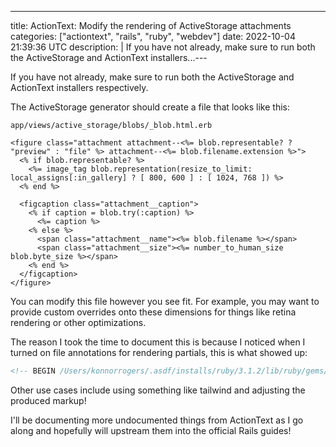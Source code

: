 ---
title: ActionText: Modify the rendering of ActiveStorage attachments
categories: ["actiontext", "rails", "ruby", "webdev"]
date: 2022-10-04 21:39:36 UTC
description: |
  If you have not already, make sure to run both the ActiveStorage and ActionText installers...---

If you have not already, make sure to run both the ActiveStorage and ActionText installers respectively.

The ActiveStorage generator should create a file that looks like this:

`app/views/active_storage/blobs/_blob.html.erb`

```erb
<figure class="attachment attachment--<%= blob.representable? ? "preview" : "file" %> attachment--<%= blob.filename.extension %>">
  <% if blob.representable? %>
    <%= image_tag blob.representation(resize_to_limit: local_assigns[:in_gallery] ? [ 800, 600 ] : [ 1024, 768 ]) %>
  <% end %>

  <figcaption class="attachment__caption">
    <% if caption = blob.try(:caption) %>
      <%= caption %>
    <% else %>
      <span class="attachment__name"><%= blob.filename %></span>
      <span class="attachment__size"><%= number_to_human_size blob.byte_size %></span>
    <% end %>
  </figcaption>
</figure>
```

You can modify this file however you see fit. For example, you may want to provide custom overrides onto these dimensions for things like retina rendering or other optimizations.

The reason I took the time to document this is because I noticed when I turned on file annotations for rendering partials, this is what showed up:

```html
<!-- BEGIN /Users/konnorrogers/.asdf/installs/ruby/3.1.2/lib/ruby/gems/3.1.0/gems/actiontext-7.0.4/app/views/action_text/contents/_content.html.erb -->
```

Other use cases include using something like tailwind and adjusting the produced markup!

I'll be documenting more undocumented things from ActionText as I go along and hopefully will upstream them into the official Rails guides!